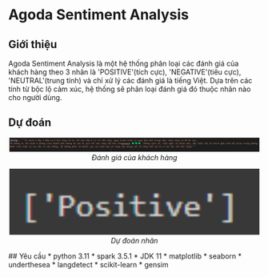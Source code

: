 # Agoda Sentiment Analysis
## Giới thiệu
Agoda Sentiment Analysis là một hệ thống phân loại các đánh giá của khách hàng theo 3 nhãn là 'POSITIVE'(tích cực), 'NEGATIVE'(tiêu cực), 'NEUTRAL'(trung tính) và chỉ xử lý các đánh giá là tiếng Việt. Dựa trên các tính từ bộc lộ cảm xúc, hệ thống sẽ phân loại đánh giá đó thuộc nhãn nào cho người dùng.
## Dự đoán 
<p align="center">
  <img src="demo/cmt.png" width=500><br/>
  <i>Đánh giá của khách hàng</i>
</p>

<p align="center">
  <img src="demo/predict.png" width=500><br/>
  <i>Dự đoán nhãn</i>
</p>
## Yêu cầu
* python 3.11
* spark 3.5.1
* JDK 11
* matplotlib
* seaborn
* underthesea
* langdetect
* scikit-learn
* gensim
